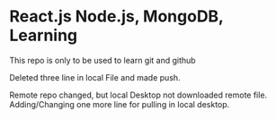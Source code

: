 # React.js Node.js, MongoDB, Learning

This repo is only to be used to learn git and github

Deleted three line in local File and made push.

Remote repo changed, but local Desktop not downloaded remote file.
Adding/Changing one more line for pulling in local desktop.
